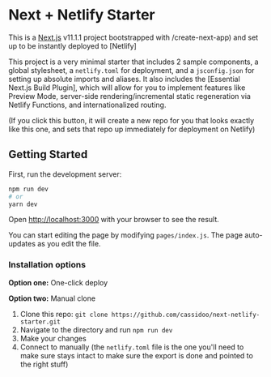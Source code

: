 # Next + Netlify Starter



This is a [Next.js](https://nextjs.org/) v11.1.1 project bootstrapped with /create-next-app) and set up to be instantly deployed to [Netlify]

This project is a very minimal starter that includes 2 sample components, a global stylesheet, a `netlify.toml` for deployment, and a `jsconfig.json` for setting up absolute imports and aliases. It also includes the [Essential Next.js Build Plugin], which will allow for you to implement features like Preview Mode, server-side rendering/incremental static regeneration via Netlify Functions, and internationalized routing.


(If you click this button, it will create a new repo for you that looks exactly like this one, and sets that repo up immediately for deployment on Netlify)

## Getting Started

First, run the development server:

```bash
npm run dev
# or
yarn dev
```

Open [http://localhost:3000](http://localhost:3000) with your browser to see the result.

You can start editing the page by modifying `pages/index.js`. The page auto-updates as you edit the file.

### Installation options

**Option one:** One-click deploy



**Option two:** Manual clone

1. Clone this repo: `git clone https://github.com/cassidoo/next-netlify-starter.git`
2. Navigate to the directory and run `npm run dev`
3. Make your changes
4. Connect to  manually (the `netlify.toml` file is the one you'll need to make sure stays intact to make sure the export is done and pointed to the right stuff)
